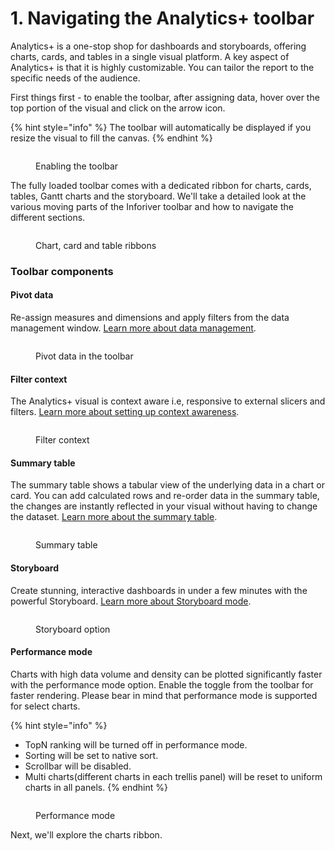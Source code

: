 # 1. Navigating the Analytics+ toolbar

Analytics+ is a one-stop shop for dashboards and storyboards, offering charts, cards, and tables in a single visual platform. A key aspect of Analytics+ is that it is highly customizable. You can tailor the report to the specific needs of the audience.&#x20;

First things first - to enable the toolbar, after assigning data, hover over the top portion of the visual and click on the arrow icon.&#x20;

{% hint style="info" %}
&#x20;The toolbar will automatically be displayed if you resize the visual to fill the canvas.
{% endhint %}

<figure><img src="../../.gitbook/assets/image (845).png" alt=""><figcaption><p>Enabling the toolbar</p></figcaption></figure>

The fully loaded toolbar comes with a dedicated ribbon for charts, cards, tables, Gantt charts and the storyboard. We'll take a detailed look at the various moving parts of the Inforiver toolbar and how to navigate the different sections.&#x20;

<figure><img src="../../.gitbook/assets/Untitled Project (4).gif" alt=""><figcaption><p>Chart, card and table ribbons</p></figcaption></figure>

### Toolbar components

#### **Pivot data**

Re-assign measures and dimensions and apply filters from the data management window. [Learn more about data management](../2.-data-management/).

<figure><img src="../../.gitbook/assets/image (64).png" alt=""><figcaption><p>Pivot data in the toolbar</p></figcaption></figure>

#### **Filter context**

The Analytics+ visual is context aware i.e, responsive to external slicers and filters. [Learn more about setting up context awareness](../18.-context-awareness.md).

<figure><img src="../../.gitbook/assets/image (65).png" alt=""><figcaption><p>Filter context</p></figcaption></figure>

#### **Summary table**

The summary table shows a tabular view of the underlying data in a chart or card. You can add calculated rows and re-order data in the summary table, the changes are instantly reflected in your visual without having to change the dataset. [Learn more about the summary table](../16.-summary-tables.md).

<figure><img src="../../.gitbook/assets/image (66).png" alt=""><figcaption><p>Summary table</p></figcaption></figure>

#### **Storyboard**

Create stunning, interactive dashboards in under a few minutes with the powerful Storyboard. [Learn more about Storyboard mode](../../storyboard/).

<figure><img src="../../.gitbook/assets/image (67).png" alt=""><figcaption><p>Storyboard option</p></figcaption></figure>

#### **Performance mode**

Charts with high data volume and density can be plotted significantly faster with the performance mode option. Enable the toggle from the toolbar for faster rendering. Please bear in mind that performance mode is supported for select charts.

{% hint style="info" %}
* TopN ranking will be turned off in performance mode.
* Sorting will be set to native sort.
* Scrollbar will be disabled.
* Multi charts(different charts in each trellis panel) will be reset to uniform charts in all panels.
{% endhint %}

<figure><img src="../../.gitbook/assets/image (68).png" alt=""><figcaption><p>Performance mode</p></figcaption></figure>

Next, we'll explore the charts ribbon.
